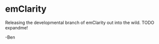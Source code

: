 # emClarity

Releasing the developmental branch of emClarity out into the wild. TODO expandme!

-Ben

